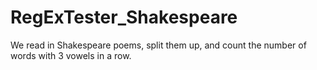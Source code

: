 # RegExTester_Shakespeare
We read in Shakespeare poems, split them up, and count the number of words with 3 vowels in a row. 
